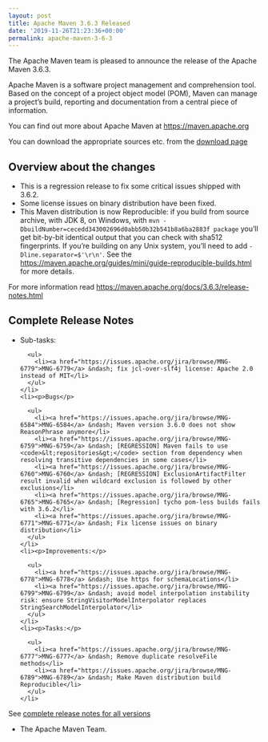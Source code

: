 ```yaml
---
layout: post
title: Apache Maven 3.6.3 Released
date: '2019-11-26T21:23:36+00:00'
permalink: apache-maven-3-6-3
---
```

<div class="entry-content"><p>The Apache Maven team is pleased to announce the release of the Apache
  Maven 3.6.3.</p>

  <p>Apache Maven is a software project management and comprehension tool. Based
    on the concept of a project object model (POM), Maven can manage a
    project&rsquo;s build, reporting and documentation from a central piece of
    information.</p>

  <p>You can find out more about Apache Maven at <a href="https://maven.apache.org">https://maven.apache.org</a></p>

  <p>You can download the appropriate sources etc. from
    the <a href="https://maven.apache.org/download.cgi">download page</a></p>

  <!-- more -->


  <h2>Overview about the changes</h2>

  <ul>
    <li>This is a regression release to fix some critical issues shipped with 3.6.2.</li>
    <li>Some license issues on binary distribution have been fixed.</li>
    <li>This Maven distribution is now Reproducible: if you build from source archive, with JDK 8,
      on Windows, with <code>mvn -DbuildNumber=cecedd343002696d0abb50b32b541b8a6ba2883f package</code> you’ll
      get bit-by-bit identical output that you can check with sha512 fingerprints.
      If you’re building on any Unix system, you’ll need to add <code>-Dline.separator=$'\r\n'</code>.
      See the <a href="https://maven.apache.org/guides/mini/guide-reproducible-builds.html">https://maven.apache.org/guides/mini/guide-reproducible-builds.html</a> for more details.</li>
  </ul>


  <p>For more information read <a href="https://maven.apache.org/docs/3.6.3/release-notes.html">https://maven.apache.org/docs/3.6.3/release-notes.html</a></p>

  <h2>Complete Release Notes</h2>

  <ul>
    <li><p>Sub-tasks:</p>

      <ul>
        <li><a href="https://issues.apache.org/jira/browse/MNG-6779">MNG-6779</a> &ndash; fix jcl-over-slf4j license: Apache 2.0 instead of MIT</li>
      </ul>
    </li>
    <li><p>Bugs</p>

      <ul>
        <li><a href="https://issues.apache.org/jira/browse/MNG-6584">MNG-6584</a> &ndash; Maven version 3.6.0 does not show ReasonPhrase anymore</li>
        <li><a href="https://issues.apache.org/jira/browse/MNG-6759">MNG-6759</a> &ndash; [REGRESSION] Maven fails to use <code>&lt;repositories&gt;</code> section from dependency when resolving transitive dependencies in some cases</li>
        <li><a href="https://issues.apache.org/jira/browse/MNG-6760">MNG-6760</a> &ndash; [REGRESSION] ExclusionArtifactFilter result invalid when wildcard exclusion is followed by other exclusions</li>
        <li><a href="https://issues.apache.org/jira/browse/MNG-6765">MNG-6765</a> &ndash; [Regression] tycho pom-less builds fails with 3.6.2</li>
        <li><a href="https://issues.apache.org/jira/browse/MNG-6771">MNG-6771</a> &ndash; Fix license issues on binary distribution</li>
      </ul>
    </li>
    <li><p>Improvements:</p>

      <ul>
        <li><a href="https://issues.apache.org/jira/browse/MNG-6778">MNG-6778</a> &ndash; Use https for schemaLocations</li>
        <li><a href="https://issues.apache.org/jira/browse/MNG-6799">MNG-6799</a> &ndash; avoid model interpolation instability risk: ensure StringVisitorModelInterpolator replaces StringSearchModelInterpolator</li>
      </ul>
    </li>
    <li><p>Tasks:</p>

      <ul>
        <li><a href="https://issues.apache.org/jira/browse/MNG-6777">MNG-6777</a> &ndash; Remove duplicate resolveFile methods</li>
        <li><a href="https://issues.apache.org/jira/browse/MNG-6789">MNG-6789</a> &ndash; Make Maven distribution build Reproducible</li>
      </ul>
    </li>
  </ul>


  <p>See <a href="../../docs/history.html">complete release notes for all versions</a></p>

  <ul>
    <li>The Apache Maven Team.</li>
  </ul>

</div>
